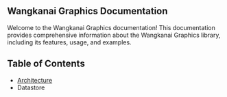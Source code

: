 ## Wangkanai Graphics Documentation

Welcome to the Wangkanai Graphics documentation! This documentation provides comprehensive information about the
Wangkanai Graphics library, including its features, usage, and examples.

## Table of Contents

- [Architecture](Architecture/README.md)
- Datastore
